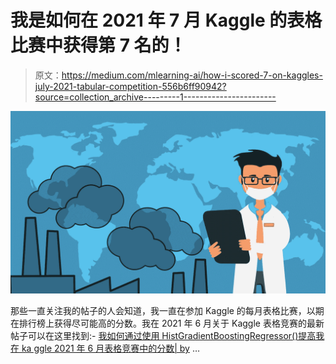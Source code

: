 # 我是如何在 2021 年 7 月 Kaggle 的表格比赛中获得第 7 名的！

> 原文：<https://medium.com/mlearning-ai/how-i-scored-7-on-kaggles-july-2021-tabular-competition-556b6ff90942?source=collection_archive---------1----------------------->

![](img/087f98e738dabfdd3f566e60eac917b4.png)

那些一直关注我的帖子的人会知道，我一直在参加 Kaggle 的每月表格比赛，以期在排行榜上获得尽可能高的分数。我在 2021 年 6 月关于 Kaggle 表格竞赛的最新帖子可以在这里找到:- [我如何通过使用 HistGradientBoostingRegressor()提高我在 ka ggle 2021 年 6 月表格竞赛中的分数| by](/mlearning-ai/how-i-improved-my-score-on-kaggles-june-2021-tabular-competition-by-using-bab6bbd0d803) …